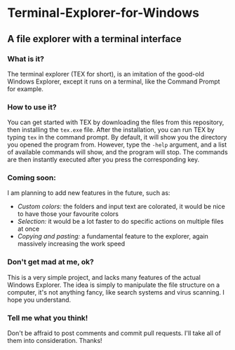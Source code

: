 # Terminal-Explorer-for-Windows
## A file explorer with a terminal interface
### What is it?
The terminal explorer (TEX for short), is an imitation of the good-old Windows Explorer, except it runs on a terminal, like the Command Prompt for example.
### How to use it?
You can get started with TEX by downloading the files from this repository, then installing the `tex.exe` file.
After the installation, you can run TEX by typing `tex` in the command prompt.
By default, it will show you the directory you opened the program from.
However, type the `-help` argument, and a list of available commands will show, and the program will stop.
The commands are then instantly executed after you press the corresponding key.
### Coming soon:
I am planning to add new features in the future, such as:
* *Custom colors:* the folders and input text are colorated, it would be nice to have those your favourite colors
* *Selection:* it would be a lot faster to do specific actions on multiple files at once
* *Copying and pasting:* a fundamental feature to the explorer, again massively increasing the work speed
### Don't get mad at me, ok?
This is a very simple project, and lacks many features of the actual Windows Explorer. The idea is simply to manipulate the file structure on a computer, it's not anything fancy, like search systems and virus scanning. I hope you understand.
### Tell me what you think!
Don't be affraid to post comments and commit pull requests. I'll take all of them into consideration. Thanks!
